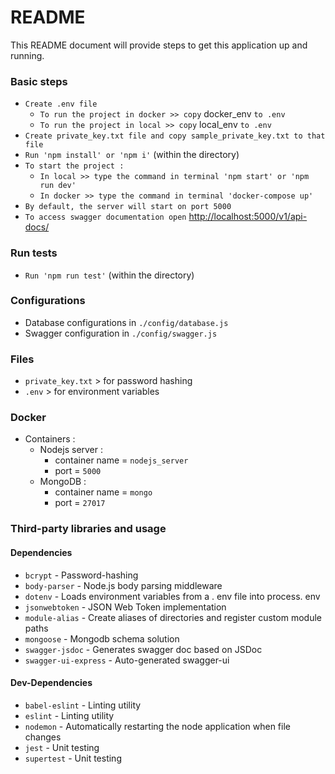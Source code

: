 # README #
This README document will provide steps to get this application up and running.

### Basic steps ###
- `Create .env file`
  - `To run the project in docker >> copy` docker_env `to .env`
  - `To run the project in local >> copy` local_env `to .env`
- `Create private_key.txt file and copy sample_private_key.txt to that file`
- `Run 'npm install' or 'npm i'` (within the directory)
- `To start the project :`
  - `In local >> type the command in terminal 'npm start' or 'npm run dev'`
  - `In docker >> type the command in terminal 'docker-compose up'`
- `By default, the server will start on port 5000`
- `To access swagger documentation open` [http://localhost:5000/v1/api-docs/](http://localhost:5000/v1/api-docs/)

### Run tests ###

- `Run 'npm run test'` (within the directory)

### Configurations ###

- Database configurations in `./config/database.js`
- Swagger configuration in `./config/swagger.js`

### Files ###

- `private_key.txt` > for password hashing
- `.env` > for environment variables

### Docker ###

- Containers :
  - Nodejs server :
    - container name  = `nodejs_server`
    - port            = `5000`
  - MongoDB :
    - container name  = `mongo`
    - port            = `27017`

### Third-party libraries and usage ###

#### Dependencies ####

* `bcrypt`              - Password-hashing
* `body-parser`         - Node.js body parsing middleware
* `dotenv`              - Loads environment variables from a . env file into process. env
* `jsonwebtoken`        - JSON Web Token implementation
* `module-alias`        - Create aliases of directories and register custom module paths
* `mongoose`            - Mongodb schema solution
* `swagger-jsdoc`       - Generates swagger doc based on JSDoc
* `swagger-ui-express`  - Auto-generated swagger-ui

#### Dev-Dependencies ####

* `babel-eslint`  - Linting utility
* `eslint`        - Linting utility
* `nodemon`       - Automatically restarting the node application when file changes
* `jest`          - Unit testing
* `supertest`     - Unit testing